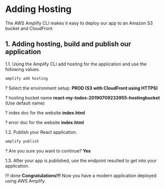 # Adding Hosting

The AWS Amplify CLI makes it easy to deploy our app to an Amazon S3 bucket and CloudFront.

## 1. Adding hosting, build and publish our application

1.1\. Using the Amplify CLI add hosting for the application and use the following values.

``` bash
amplify add hosting
```

? Select the environment setup: **PROD (S3 with CloudFront using HTTPS)**

? hosting bucket name **react-my-todos-20190709233955-hostingbucket** (Use default name)

? index doc for the website **index.html**

? error doc for the website **index.html**

1.2\. Publish your React application.

``` bash
amplify publish
```

? Are you sure you want to continue? **Yes**

1.3\. After your app is published, use the endpoint resulted to get into your application.


!!! done
    **Congratulations!!!** Now you have a modern application deployed using AWS Amplify.